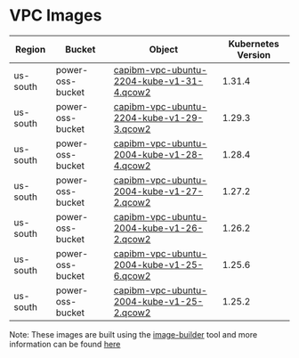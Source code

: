 # VPC Images


| Region   | Bucket           | Object                                                   | Kubernetes Version |
|----------|------------------|----------------------------------------------------------|--------------------|
| us-south | power-oss-bucket | [capibm-vpc-ubuntu-2204-kube-v1-31-4.qcow2][kube-1-31-4] | 1.31.4   
| us-south | power-oss-bucket | [capibm-vpc-ubuntu-2204-kube-v1-29-3.qcow2][kube-1-29-3] | 1.29.3             |
| us-south | power-oss-bucket | [capibm-vpc-ubuntu-2004-kube-v1-28-4.qcow2][kube-1-28-4] | 1.28.4             |
| us-south | power-oss-bucket | [capibm-vpc-ubuntu-2004-kube-v1-27-2.qcow2][kube-1-27-2] | 1.27.2             |
| us-south | power-oss-bucket | [capibm-vpc-ubuntu-2004-kube-v1-26-2.qcow2][kube-1-26-2] | 1.26.2             |
| us-south | power-oss-bucket | [capibm-vpc-ubuntu-2004-kube-v1-25-6.qcow2][kube-1-25-6] | 1.25.6             |
| us-south | power-oss-bucket | [capibm-vpc-ubuntu-2004-kube-v1-25-2.qcow2][kube-1-25-2] | 1.25.2             |

Note: These images are built using the [image-builder][image-builder] tool and more information can be found [here](../developer/build-images.md#vpc)

[kube-1-31-4]: https://power-oss-bucket.s3.us-south.cloud-object-storage.appdomain.cloud/capibm-vpc-ubuntu-2204-kube-v1-31-4.qcow2
[kube-1-29-3]: https://power-oss-bucket.s3.us-south.cloud-object-storage.appdomain.cloud/capibm-vpc-ubuntu-2204-kube-v1-29-3.qcow2
[kube-1-28-4]: https://power-oss-bucket.s3.us-south.cloud-object-storage.appdomain.cloud/capibm-vpc-ubuntu-2004-kube-v1-28-4.qcow2
[kube-1-27-2]: https://power-oss-bucket.s3.us-south.cloud-object-storage.appdomain.cloud/capibm-vpc-ubuntu-2004-kube-v1-27-2.qcow2
[kube-1-26-2]: https://power-oss-bucket.s3.us-south.cloud-object-storage.appdomain.cloud/capibm-vpc-ubuntu-2004-kube-v1-26-2.qcow2
[kube-1-25-6]: https://power-oss-bucket.s3.us-south.cloud-object-storage.appdomain.cloud/capibm-vpc-ubuntu-2004-kube-v1-25-6.qcow2
[kube-1-25-2]: https://power-oss-bucket.s3.us-south.cloud-object-storage.appdomain.cloud/capibm-vpc-ubuntu-2004-kube-v1-25-2.qcow2

[image-builder]: https://github.com/kubernetes-sigs/image-builder
